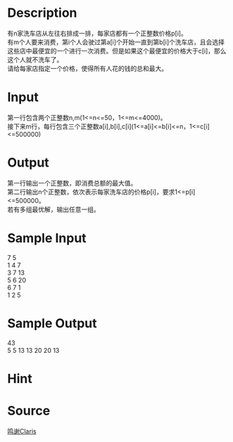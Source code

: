 
# Description

<div class="content"><p>有n家洗车店从左往右排成一排，每家店都有一个正整数价格p[i]。<br/>
有m个人要来消费，第i个人会驶过第a[i]个开始一直到第b[i]个洗车店，且会选择这些店中最便宜的一个进行一次消费。但是如果这个最便宜的价格大于c[i]，那么这个人就不洗车了。<br/>
请给每家店指定一个价格，使得所有人花的钱的总和最大。</p></div>

# Input

<div class="content"><p>第一行包含两个正整数n,m(1&lt;=n&lt;=50，1&lt;=m&lt;=4000)。<br/>
接下来m行，每行包含三个正整数a[i],b[i],c[i](1&lt;=a[i]&lt;=b[i]&lt;=n，1&lt;=c[i]&lt;=500000)</p></div>

# Output

<div class="content"><p>第一行输出一个正整数，即消费总额的最大值。<br/>
第二行输出n个正整数，依次表示每家洗车店的价格p[i]，要求1&lt;=p[i]&lt;=500000。<br/>
若有多组最优解，输出任意一组。</p></div>

# Sample Input

<div class="content"><span class="sampledata">7 5<br/>
1 4 7<br/>
3 7 13<br/>
5 6 20<br/>
6 7 1<br/>
1 2 5</span></div>

# Sample Output

<div class="content"><span class="sampledata">43<br/>
5 5 13 13 20 20 13</span></div>

# Hint

<div class="content"><p></p></div>

# Source

<div class="content"><p><a href="problemset.php?search=鸣谢Claris">鸣谢Claris</a></p></div>

